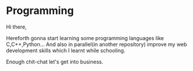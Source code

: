 # Programming


Hi there,

Hereforth gonna start learning some programming languages like C,C++,Python...
And also in parallel(in another repository) improve my web development skills which I learnt while schooling.
Enough chit-chat let's get into business.

